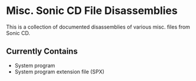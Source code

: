 # Misc. Sonic CD File Disassemblies
This is a collection of documented disassemblies of various misc. files from Sonic CD.

## Currently Contains
* System program
* System program extension file (SPX)